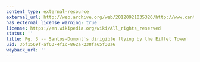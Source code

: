 ```yaml
---
content_type: external-resource
external_url: http://web.archive.org/web/20120921035326/http://www.centennialofflight.gov/essay/Lighter_than_air/Beginning_of_the_Dirigible/LTA6G6.htm
has_external_license_warning: true
license: https://en.wikipedia.org/wiki/All_rights_reserved
status: ''
title: Pg. 3 -- Santos-Dumont's dirigible flying by the Eiffel Tower
uid: 3bf1569f-af63-4f1c-862a-238fa65f30a6
wayback_url: ''
---
```


